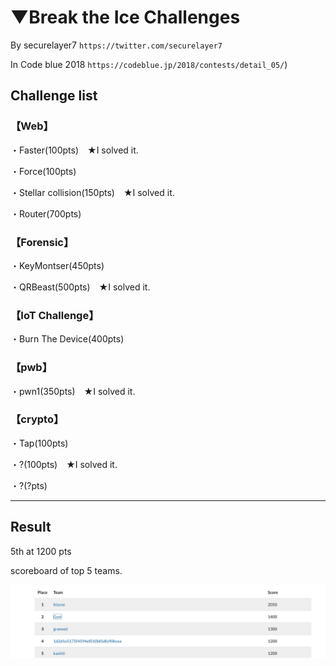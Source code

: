 # ▼Break the Ice Challenges

By securelayer7 `https://twitter.com/securelayer7`

In Code blue 2018 `https://codeblue.jp/2018/contests/detail_05/`)

## Challenge list

### 【Web】

・Faster(100pts)　★I solved it.

・Force(100pts)

・Stellar collision(150pts)　★I solved it.

・Router(700pts)

### 【Forensic】

・KeyMontser(450pts)

・QRBeast(500pts)　★I solved it.

### 【IoT Challenge】

・Burn The Device(400pts)

### 【pwb】

・pwn1(350pts)　★I solved it.

### 【crypto】

・Tap(100pts)

・?(100pts)　★I solved it.

・?(?pts)

---

## Result

5th at 1200 pts

scoreboard of top 5 teams.

<img src="bset5.jpg"></img>
